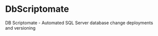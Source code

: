 DbScriptomate
=============

DB Scriptomate - Automated SQL Server database change deployments and versioning
